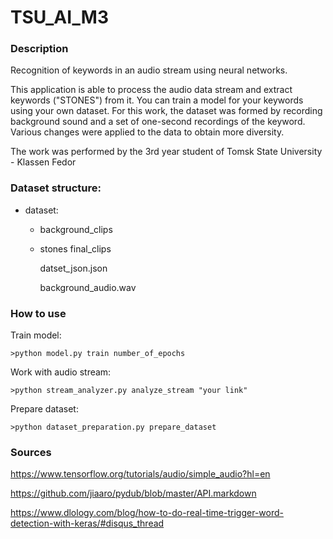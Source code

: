 # TSU_AI_M3

### Description
Recognition of keywords in an audio stream using neural networks.

This application is able to process the audio data stream and extract keywords ("STONES") from it. You can train a model for your keywords using your own dataset. For this work, the dataset was formed by recording background sound and a set of one-second recordings of the keyword. Various changes were applied to the data to obtain more diversity.

The work was performed by the 3rd year student of Tomsk State University - Klassen Fedor

### Dataset structure:
- dataset:
  - background_clips
  - stones
    final_clips
  
    datset_json.json
    
    background_audio.wav

### How to use
Train model:
```
>python model.py train number_of_epochs
```

Work with audio stream:
```
>python stream_analyzer.py analyze_stream "your link"
```

Prepare dataset:
```
>python dataset_preparation.py prepare_dataset
```

### Sources
https://www.tensorflow.org/tutorials/audio/simple_audio?hl=en


https://github.com/jiaaro/pydub/blob/master/API.markdown


https://www.dlology.com/blog/how-to-do-real-time-trigger-word-detection-with-keras/#disqus_thread
